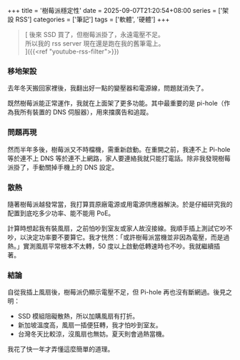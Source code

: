 +++
title = '樹莓派穩定性'
date = 2025-09-07T21:20:54+08:00
series = ['架設 RSS']
categories = ['筆記']
tags = ['軟體', '硬體']
+++
> [
後來 SSD 買了，但樹莓派掛了，永遠電壓不足。<br>
所以我的 rss server 現在還是跑在我的舊筆電上。<br>
]({{<ref "youtube-rss-filter">}})

### 移地架設
去年冬天搬回家裡後，我翻出好一點的變壓器和電源線，問題就消失了。

既然樹莓派能正常運作，我就在上面架了更多功能。其中最重要的是 pi-hole（作為我所有裝置的 DNS 伺服器），用來擋廣告和追蹤。

### 問題再現
然而半年多後，樹莓派又不時檔機，需重新啟動。在重開之前，我連不上 Pi-hole 等於連不上 DNS 等於連不上網路，家人要連絡我就只能打電話。除非我發現樹莓派掛了，手動關掉手機上的 DNS 設定。

### 散熱
隨著樹莓派越發常當，我打算買原廠電源或用電源供應器解決。於是仔細研究我的配置到底吃多少功率、能不能用 PoE。

計算時想起我有裝風扇，之前怕吵到室友或家人故沒接線。我順手插上測試它吵不吵，以決定功率要不要算它。我才恍然：「或許樹莓派當機並非因為電壓，而是過熱。」實測風扇平常根本不太轉，50 度以上啟動低轉速時也不吵。我就繼續插著。

### 結論
自從我插上風扇後，樹莓派仍顯示電壓不足，但 Pi-hole 再也沒有斷網過。後見之明：
- SSD 模組阻礙散熱，所以加購風扇有打折。
- 新加坡溫度高，風扇一插便狂轉，我才怕吵到室友。
- 台灣冬天比較涼，沒風扇也無妨。夏天則會過熱當機。

我花了快一年才弄懂這麼簡單的道理。
